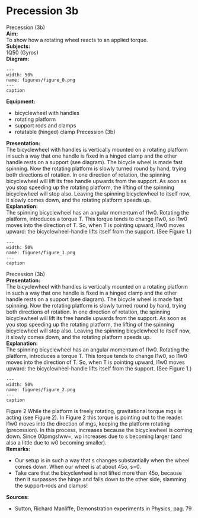 # Precession  3b  
 Precession (3b)   
<b> Aim: </b>  
 To show how a rotating wheel reacts to an applied torque.    
<b> Subjects: </b>  
 1Q50 (Gyros)   
<b> Diagram: </b>  
    
```{figure} figures/figure_0.png  
---  
width: 50%  
name: figures/figure_0.png  
---  
caption  
``` 
     
<b> Equipment: </b>  
 
 *  bicyclewheel with handles 
 *  rotating platform 
 *  support rods and clamps 
 *  rotatable (hinged) clamp Precession (3b)
    
<b> Presentation: </b>  
 The bicyclewheel with handles is vertically mounted on a rotating platform in such a way that one handle is fixed in a hinged clamp and the other handle rests on a support (see diagram). The bicycle wheel is made fast spinning. Now the rotating platform is slowly turned round by hand, trying both directions of rotation. In one direction of rotation, the spinning bicyclewheel will lift its free handle upwards from the support. As soon as you stop speeding up the rotating platform, the lifting of the spinning bicyclewheel will stop also. Leaving the spinning bicyclewheel to itself now, it slowly comes down, and the rotating platform speeds up.    
<b> Explanation: </b>  
 The spinning bicyclewheel has an angular momentum of I1w0. Rotating the platform, introduces a torque T. This torque tends to change I1w0, so I1w0 moves into the direction of T. So, when T is pointing upward, I1w0 moves upward: the bicyclewheel-handle lifts itself from the support. (See Figure 1.)    
```{figure} figures/figure_1.png  
---  
width: 50%  
name: figures/figure_1.png  
---  
caption  
``` 
 Precession (3b)    
<b> Presentation: </b>  
 The bicyclewheel with handles is vertically mounted on a rotating platform in such a way that one handle is fixed in a hinged clamp and the other handle rests on a support (see diagram). The bicycle wheel is made fast spinning. Now the rotating platform is slowly turned round by hand, trying both directions of rotation. In one direction of rotation, the spinning bicyclewheel will lift its free handle upwards from the support. As soon as you stop speeding up the rotating platform, the lifting of the spinning bicyclewheel will stop also. Leaving the spinning bicyclewheel to itself now, it slowly comes down, and the rotating platform speeds up.    
<b> Explanation: </b>  
 The spinning bicyclewheel has an angular momentum of I1w0. Rotating the platform, introduces a torque T. This torque tends to change I1w0, so I1w0 moves into the direction of T. So, when T is pointing upward, I1w0 moves upward: the bicyclewheel-handle lifts itself from the support. (See Figure 1.)    
```{figure} figures/figure_2.png  
---  
width: 50%  
name: figures/figure_2.png  
---  
caption  
``` 
 Figure 2  While the platform is freely rotating, gravitational torque mgs is acting (see Figure 2). In Figure 2 this torque is pointing out to the reader. I1w0 moves into the direction of mgs, keeping the platform rotating (precession). In this process, increases because the bicyclewheel is coming down. Since 00pmgsIww=, wp increases due to s becoming larger (and also a little due to w0 becoming smaller).    
<b> Remarks: </b>  
 
 *  Our setup is in such a way that s changes substantially when the wheel comes down. When our wheel is at about 45o, s=0. 
 *  Take care that the bicyclewheel is not lifted more than 45o, because then it surpasses the hinge and falls down to the other side, slamming the support-rods and clamps!
    
<b> Sources: </b>  
 
 *  Sutton, Richard Manliffe, Demonstration experiments in Physics, pag. 79
  